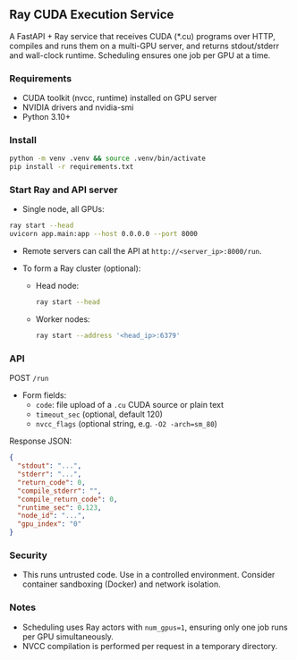 ## Ray CUDA Execution Service

A FastAPI + Ray service that receives CUDA (*.cu) programs over HTTP, compiles and runs them on a multi-GPU server, and returns stdout/stderr and wall-clock runtime. Scheduling ensures one job per GPU at a time.

### Requirements
- CUDA toolkit (nvcc, runtime) installed on GPU server
- NVIDIA drivers and nvidia-smi
- Python 3.10+

### Install
```bash
python -m venv .venv && source .venv/bin/activate
pip install -r requirements.txt
```

### Start Ray and API server
- Single node, all GPUs:
```bash
ray start --head
uvicorn app.main:app --host 0.0.0.0 --port 8000
```

- Remote servers can call the API at `http://<server_ip>:8000/run`.

- To form a Ray cluster (optional):
  - Head node:
    ```bash
    ray start --head
    ```
  - Worker nodes:
    ```bash
    ray start --address '<head_ip>:6379'
    ```

### API
POST `/run`
- Form fields:
  - `code`: file upload of a `.cu` CUDA source or plain text
  - `timeout_sec` (optional, default 120)
  - `nvcc_flags` (optional string, e.g. `-O2 -arch=sm_80`)

Response JSON:
```json
{
  "stdout": "...",
  "stderr": "...",
  "return_code": 0,
  "compile_stderr": "",
  "compile_return_code": 0,
  "runtime_sec": 0.123,
  "node_id": "...",
  "gpu_index": "0"
}
```

### Security
- This runs untrusted code. Use in a controlled environment. Consider container sandboxing (Docker) and network isolation.

### Notes
- Scheduling uses Ray actors with `num_gpus=1`, ensuring only one job runs per GPU simultaneously.
- NVCC compilation is performed per request in a temporary directory.
